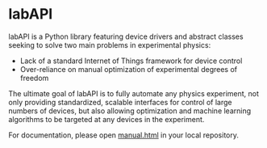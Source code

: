 # labAPI
labAPI is a Python library featuring device drivers and abstract classes seeking to solve two main problems in experimental physics:
* Lack of a standard Internet of Things framework for device control 
* Over-reliance on manual optimization of experimental degrees of freedom

The ultimate goal of labAPI is to fully automate any physics experiment, not only providing standardized, scalable interfaces for control of large numbers of devices, but also allowing optimization and machine learning algorithms to be targeted at any devices in the experiment.

For documentation, please open [manual.html](https://github.com/robertfasano/labAPI/blob/master/manual.html) in your local repository.

